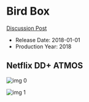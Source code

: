 # Bird Box

[Discussion Post](https://www.avsforum.com/threads/bass-eq-for-filtered-movies.2995212/post-57318582)

* Release Date: 2018-01-01
* Production Year: 2018

## Netflix DD+ ATMOS

![img 0](https://i.imgur.com/xWrvcoc.jpg)

![img 1](https://i.imgur.com/eTVHTgj.jpg)

